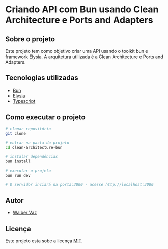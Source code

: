 # Criando API com Bun usando Clean Architecture e Ports and Adapters

## Sobre o projeto

Este projeto tem como objetivo criar uma API usando o toolkit bun e framework Elysia. A arquitetura utilizada é a Clean Architecture e Ports and Adapters.

## Tecnologias utilizadas

- [Bun](https://bun.sh)
- [Elysia](https://elysiajs.com)
- [Typescript](https://www.typescriptlang.org)

## Como executar o projeto

```bash
# clonar repositório
git clone

# entrar na pasta do projeto
cd clean-architecture-bun

# instalar dependências
bun install

# executar o projeto
bun run dev

# O servidor inciará na porta:3000 - acesse http://localhost:3000
```

## Autor

- [Walber Vaz](https://www.linkedin.com/in/walber-vaz/)

## Licença

Este projeto esta sobe a licença [MIT](./LICENSE).
